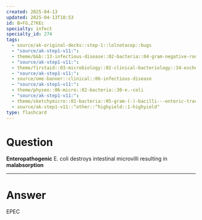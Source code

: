 ```yaml
---
created: 2025-04-13
updated: 2025-04-13T10:53
id: B>FG,Z?KEc
specialty: infect
specialty_id: 274
tags:
  - source/ak-original-decks::step-1::lolnotacop::bugs
  - "source/ak-step1-v11:": 
  - theme/b&b::13-infectious-disease::02-bacteria::04-gram-negative-rods
  - "source/ak-step1-v11:": 
  - theme/firstaid::03-microbiology::02-clinical-bacteriology::34-escherichia-coli
  - "source/ak-step1-v11:": 
  - source/ome-banner::clinical::06-infectious-disease
  - "source/ak-step1-v11:": 
  - theme/physeo::06-micro::02-bacteria::30-e.-coli
  - "source/ak-step1-v11:": 
  - theme/sketchymicro::01-bacteria::05-gram-(-)-bacilli---enteric-tract::05-escherichia-coli-(etec,-ehec)
  - source/ak-step1-v11::^other::^highyield::1-highyield"
type: flashcard
---
```


# Question
**Enteropathogenic** E. coli destroys intestinal microvilli resulting in **malabsorption**

---

# Answer
EPEC